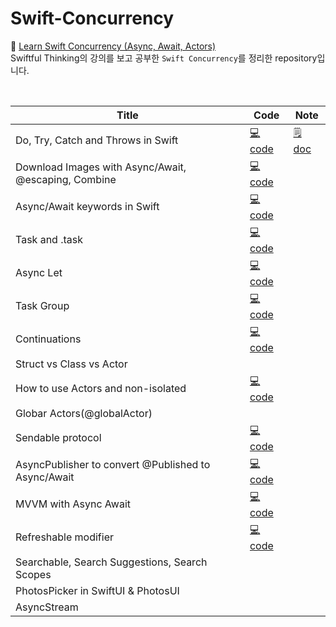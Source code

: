 # Swift-Concurrency

🔗 [Learn Swift Concurrency (Async, Await, Actors)](https://www.youtube.com/watch?v=p6q1RmYUsNU&list=PLwvDm4Vfkdphr2Dl4sY4rS9PLzPdyi8PM) </br>
Swiftful Thinking의 강의를 보고 공부한 `Swift Concurrency`를 정리한 repository입니다.

</br>

|Title|Code|Note|
|------|---|---|
|Do, Try, Catch and Throws in Swift|[💻 code](https://github.com/minnnidev/Swift-Concurrency/blob/main/SwiftConcurrency/SwiftConcurrency/DoTryCatchThrows.swift)| [🗒️ doc](https://picturesque-egret-903.notion.site/How-to-use-Do-Try-Catch-Throws-3911106ca0ff4f8084321ed992f4f325?pvs=4)|
|Download Images with Async/Await, @escaping, Combine|[💻 code](https://github.com/minnnidev/Swift-Concurrency/blob/main/SwiftConcurrency/SwiftConcurrency/DownloadImageAsync.swift)||
|Async/Await keywords in Swift|[💻 code](https://github.com/minnnidev/Swift-Concurrency/blob/main/SwiftConcurrency/SwiftConcurrency/AsyncAwait.swift)||
|Task and .task|[💻 code](https://github.com/minnnidev/Swift-Concurrency/blob/main/SwiftConcurrency/SwiftConcurrency/TaskPractice.swift)||
|Async Let|[💻 code](https://github.com/minnnidev/Swift-Concurrency/blob/main/SwiftConcurrency/SwiftConcurrency/AsyncLet.swift)||
|Task Group|[💻 code](https://github.com/minnnidev/Swift-Concurrency/blob/main/SwiftConcurrency/SwiftConcurrency/TaskGroup.swift)||
|Continuations|[💻 code](https://github.com/minnnidev/Swift-Concurrency/blob/main/SwiftConcurrency/SwiftConcurrency/CheckedContinuation.swift)||
|Struct vs Class vs Actor|||
|How to use Actors and non-isolated|[💻 code](https://github.com/minnnidev/Swift-Concurrency/blob/main/SwiftConcurrency/SwiftConcurrency/Actors.swift)||
|Globar Actors(@globalActor)|||
|Sendable protocol|[💻 code](https://github.com/minnnidev/Swift-Concurrency/blob/main/SwiftConcurrency/SwiftConcurrency/SendableProtocol.swift)||
|AsyncPublisher to convert @Published to Async/Await|[💻 code](https://github.com/minnnidev/Swift-Concurrency/blob/main/SwiftConcurrency/SwiftConcurrency/AsyncPublisher.swift)||
|MVVM with Async Await|[💻 code](https://github.com/minnnidev/Swift-Concurrency/blob/main/SwiftConcurrency/SwiftConcurrency/MVVM.swift)||
|Refreshable modifier|[💻 code](https://github.com/minnnidev/Swift-Concurrency/blob/main/SwiftConcurrency/SwiftConcurrency/RefreshableModifier.swift)||
|Searchable, Search Suggestions, Search Scopes|||
|PhotosPicker in SwiftUI & PhotosUI|||
|AsyncStream|||
